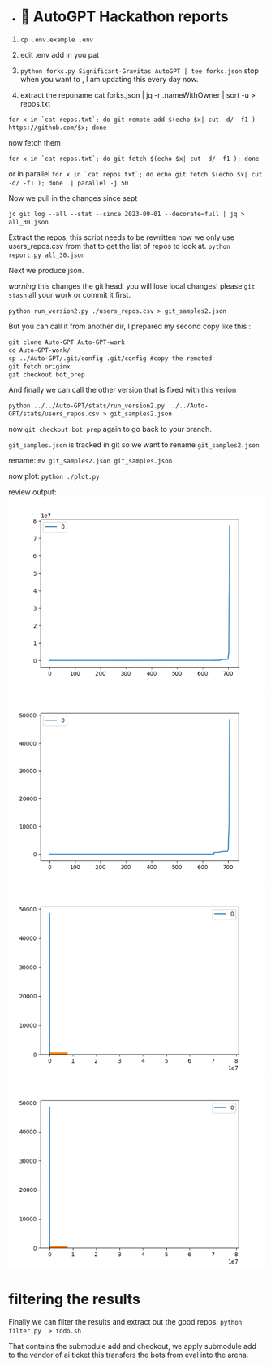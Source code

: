 * # 🌟 AutoGPT Hackathon reports

1. `cp .env.example .env`
2. edit .env add in you pat
3. `python forks.py Significant-Gravitas AutoGPT | tee forks.json`
stop when you want to , I am updating this every day now.

4. extract the reponame
cat  forks.json  | jq -r .nameWithOwner | sort -u > repos.txt

```
for x in `cat repos.txt`; do git remote add $(echo $x| cut -d/ -f1 ) https://github.com/$x; done
```

now fetch them

```
for x in `cat repos.txt`; do git fetch $(echo $x| cut -d/ -f1 ); done
```

or in parallel
``
for x in `cat repos.txt`; do echo git fetch $(echo $x| cut -d/ -f1 ); done  | parallel -j 50
``

Now we pull in the changes since sept
```
jc git log --all --stat --since 2023-09-01 --decorate=full | jq > all_30.json
```

Extract the repos, this script needs to be rewritten
now we only use users_repos.csv from that to get the list of repos to look at.
`python report.py all_30.json`

Next we produce json.

*warning* this changes the git head, you will lose local changes!
please `git stash` all your work or commit it first.

`python run_version2.py ./users_repos.csv > git_samples2.json`

But you can call it from another dir, I prepared my second copy like this :
```
git clone Auto-GPT Auto-GPT-work
cd Auto-GPT-work/
cp ../Auto-GPT/.git/config .git/config #copy the remoted
git fetch originx
git checkout bot_prep
```

And finally we can call the other version that is fixed with this verion
```
python ../../Auto-GPT/stats/run_version2.py ../../Auto-GPT/stats/users_repos.csv > git_samples2.json
```

now `git checkout bot_prep` again to go back to your branch. 
  
`git_samples.json` is tracked in git so we want to rename `git_samples2.json`

rename:
`mv git_samples2.json git_samples.json`
  
now plot:
`python ./plot.py`

review output:
![diff_sizes.png](diff_sizes.png "diff_sizes.png")
![rebase_sizes.png](rebase_sizes.png "rebase_sizes.png")
![diff_hist.png](diff_hist.png "diff_hist.png")
![rebase_hist.png](rebase_hist.png "rebase_hist.png")

# filtering the results

Finally we can filter the results and extract out the good repos.
`python filter.py  > todo.sh`

That contains the submodule add and checkout, we apply submodule add to the vendor of ai ticket 
this transfers the bots from eval into the arena.
